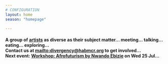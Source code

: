 ```yaml
---
# CONFIGURATION
layout: home
season: "homepage"

---  
```

#### A group of [artists](/current/artist) as diverse as their subject matter… meeting… talking… eating… exploring…<br>Contact us at <mailto:divergency@habmcr.org> to get involved…<br>Next event: [Workshop: Afrofuturism by Nwando Ebizie](/current/event/july2018) on Wed 25 Jul…